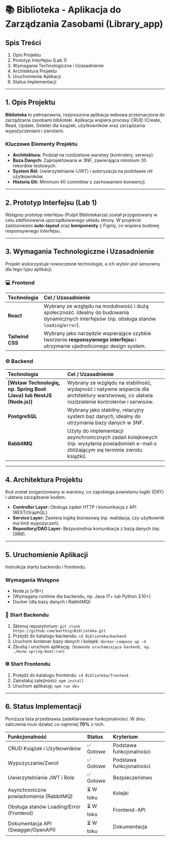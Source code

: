 # 📚 Biblioteka - Aplikacja do Zarządzania Zasobami (Library_app)
## Spis Treści
1.  Opis Projektu
2.  Prototyp Interfejsu (Lab 1)
3.  Wymagania Technologiczne i Uzasadnienie
4.  Architektura Projektu
5.  Uruchomienie Aplikacji
6.  Status Implementacji

---

## 1. Opis Projektu

**Biblioteka** to pełnoprawna, rozproszona aplikacja webowa przeznaczona do zarządzania zasobami biblioteki. Aplikacja wspiera procesy CRUD (Create, Read, Update, Delete) dla książek, użytkowników oraz zarządzania wypożyczeniami i zwrotami.

### Kluczowe Elementy Projektu
* **Architektura:** Podział na rozdzielone warstwy (kontrolery, serwisy).
* **Baza Danych:** Zaprojektowana w 3NF, zawierająca minimum 30 rekordów testowych.
* **System Ról:** Uwierzytelnianie (JWT) i autoryzacja na podstawie ról użytkowników.
* **Historia Git:** Minimum 40 commitów z zachowaniem konwencji.

---

## 2. Prototyp Interfejsu (Lab 1)

Wstępny prototyp interfejsu (Pulpit Bibliotekarza) został przygotowany w celu zdefiniowania uporządkowanego układu strony. W projekcie zastosowano **auto-layout** oraz **komponenty** z Figmy, co wspiera budowę responsywnego interfejsu.

---

## 3. Wymagania Technologiczne i Uzasadnienie

Projekt wykorzystuje nowoczesne technologie, a ich wybór jest sensowny dla tego typu aplikacji.

### 💻 Frontend
| Technologia | Cel / Uzasadnienie |
| :--- | :--- |
| **React** | Wybrany ze względu na modułowość i dużą społeczność. Idealny do budowania dynamicznych interfejsów (np. obsługa stanów `loading`/`error`). |
| **Tailwind CSS** | Wybrany jako narzędzie wspierające szybkie tworzenie **responsywnego interfejsu** i utrzymanie ujednoliconego design system. |

### ⚙️ Backend
| Technologia | Cel / Uzasadnienie |
| :--- | :--- |
| **[Wstaw Technologię, np. Spring Boot (Java) lub NestJS (Node.js)]** | Wybrany ze względu na stabilność, wydajność i natywne wsparcie dla architektury warstwowej, co ułatwia rozdzielenie kontrolerów i serwisów. |
| **PostgreSQL** | Wybrany jako stabilny, relacyjny system baz danych, idealny do utrzymania bazy danych w 3NF. |
| **RabbitMQ** | Użyty do implementacji asynchronicznych zadań kolejkowych (np. wysyłania powiadomień e-mail o zbliżającym się terminie zwrotu książki). |

---

## 4. Architektura Projektu

Kod został zorganizowany w warstwy, co zapobiega powielaniu logiki (DRY) i ułatwia zarządzanie kodem.

* **Controller Layer:** Obsługa żądań HTTP i komunikacja z API (REST/GraphQL).
* **Service Layer:** Zawiera logikę biznesową (np. walidacja, czy użytkownik ma limit wypożyczeń).
* **Repository/DAO Layer:** Bezpośrednia komunikacja z bazą danych (np. ORM).

---

## 5. Uruchomienie Aplikacji

Instrukcja startu backendu i frontendu.

### Wymagania Wstępne
* Node.js (v18+)
* [Wymagany runtime dla backendu, np. Java 17+ lub Python 3.10+]
* Docker (dla bazy danych i RabbitMQ)

### 🚀 Start Backendu
1.  Sklonuj repozytorium: `git clone https://github.com/barthig/Biblioteka.git`
2.  Przejdź do katalogu backendu: `cd Biblioteka/backend`
3.  Uruchom kontener bazy danych i kolejek: `docker-compose up -d`
4.  Zbuduj i uruchom aplikację: `[Komenda uruchamiająca backend, np. ./mvnw spring-boot:run]`

### 🌐 Start Frontendu
1.  Przejdź do katalogu frontendu: `cd Biblioteka/frontend`
2.  Zainstaluj zależności: `npm install`
3.  Uruchom aplikację: `npm run dev`

---

## 6. Status Implementacji

Poniższa lista przedstawia zadeklarowane funkcjonalności. W dniu zaliczenia musi działać co najmniej **70%** z nich.

| Funkcjonalność | Status | Kryterium |
| :--- | :--- | :--- |
| CRUD Książek i Użytkowników | ✅ Gotowe | Podstawa funkcjonalności |
| Wypożyczanie/Zwrot | ✅ Gotowe | Podstawa funkcjonalności |
| Uwierzytelnianie JWT i Role | ✅ Gotowe | Bezpieczeństwo |
| Asynchroniczne powiadomienia (RabbitMQ) | ⏳ W toku | Kolejki |
| Obsługa stanów Loading/Error (Frontend) | ⏳ W toku | Frontend-API |
| Dokumentacja API (Swagger/OpenAPI) | ⏳ W toku | Dokumentacja |
